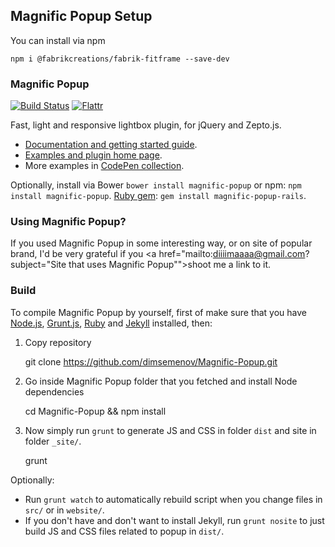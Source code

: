 ## Magnific Popup Setup

You can install via npm

    npm i @fabrikcreations/fabrik-fitframe --save-dev

### Magnific Popup

[![Build Status](https://travis-ci.org/dimsemenov/Magnific-Popup.png)](https://travis-ci.org/dimsemenov/Magnific-Popup) 
[![Flattr](http://api.flattr.com/button/flattr-badge-large.png)](https://flattr.com/thing/1310305/Magnific-Popup-by-dimsemenov)

Fast, light and responsive lightbox plugin, for jQuery and Zepto.js.

- [Documentation and getting started guide](http://dimsemenov.com/plugins/magnific-popup/documentation.html).
- [Examples and plugin home page](http://dimsemenov.com/plugins/magnific-popup/).
- More examples in [CodePen collection](http://codepen.io/collection/nLcqo).

Optionally, install via Bower `bower install magnific-popup` or npm: `npm install magnific-popup`.
[Ruby gem](https://rubygems.org/gems/magnific-popup-rails): `gem install magnific-popup-rails`.


### Using Magnific Popup?

If you used Magnific Popup in some interesting way, or on site of popular brand, I'd be very grateful if you <a href="mailto:diiiimaaaa@gmail.com?subject="Site that uses Magnific Popup"">shoot me</a> a link to it.


### Build 

To compile Magnific Popup by yourself, first of make sure that you have [Node.js](http://nodejs.org/), [Grunt.js](https://github.com/cowboy/grunt), [Ruby](http://www.ruby-lang.org/) and [Jekyll](https://github.com/mojombo/jekyll/) installed, then:

1) Copy repository

	git clone https://github.com/dimsemenov/Magnific-Popup.git

2) Go inside Magnific Popup folder that you fetched and install Node dependencies

	cd Magnific-Popup && npm install

3) Now simply run `grunt` to generate JS and CSS in folder `dist` and site in folder `_site/`.

	grunt

Optionally:

- Run `grunt watch` to automatically rebuild script when you change files in `src/` or in `website/`.
- If you don't have and don't want to install Jekyll, run `grunt nosite` to just build JS and CSS files related to popup in `dist/`.